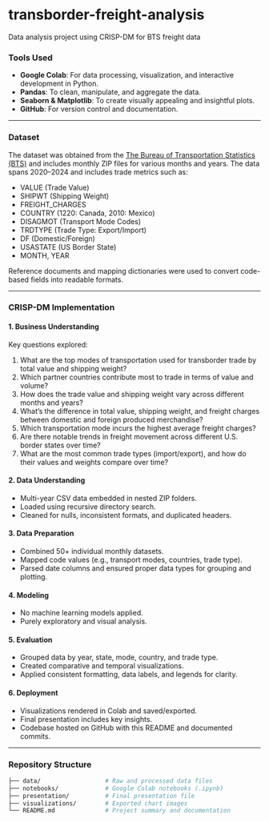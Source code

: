 # transborder-freight-analysis
Data analysis project using CRISP-DM for BTS freight data

### Tools Used
- **Google Colab**: For data processing, visualization, and interactive development in Python.
- **Pandas**: To clean, manipulate, and aggregate the data.
- **Seaborn & Matplotlib**: To create visually appealing and insightful plots.
- **GitHub**: For version control and documentation.

---

### Dataset
The dataset was obtained from the [The Bureau of Transportation Statistics (BTS)](https://azubiafrica-my.sharepoint.com/:u:/g/personal/emmanuel_agyen_azubiafrica_org/EYddQyNqYidPuJW6qaNFxcABYaVfF-kZ14K2pJfHjKWmmg?e=wz822N) and includes monthly ZIP files for various months and years. The data spans 2020–2024 and includes trade metrics such as:

- VALUE (Trade Value)
- SHIPWT (Shipping Weight)
- FREIGHT_CHARGES
- COUNTRY (1220: Canada, 2010: Mexico)
- DISAGMOT (Transport Mode Codes)
- TRDTYPE (Trade Type: Export/Import)
- DF (Domestic/Foreign)
- USASTATE (US Border State)
- MONTH, YEAR

Reference documents and mapping dictionaries were used to convert code-based fields into readable formats.

---

### CRISP-DM Implementation

#### 1. Business Understanding
Key questions explored:

1. What are the top modes of transportation used for transborder trade by total value and shipping weight?
2. Which partner countries contribute most to trade in terms of value and volume?
3. How does the trade value and shipping weight vary across different months and years?
4. What’s the difference in total value, shipping weight, and freight charges between domestic and foreign produced merchandise?
5. Which transportation mode incurs the highest average freight charges?
6. Are there notable trends in freight movement across different U.S. border states over time?
7. What are the most common trade types (import/export), and how do their values and weights compare over time?

#### 2. Data Understanding
- Multi-year CSV data embedded in nested ZIP folders.
- Loaded using recursive directory search.
- Cleaned for nulls, inconsistent formats, and duplicated headers.

#### 3. Data Preparation
- Combined 50+ individual monthly datasets.
- Mapped code values (e.g., transport modes, countries, trade type).
- Parsed date columns and ensured proper data types for grouping and plotting.

#### 4. Modeling
- No machine learning models applied.
- Purely exploratory and visual analysis.

#### 5. Evaluation
- Grouped data by year, state, mode, country, and trade type.
- Created comparative and temporal visualizations.
- Applied consistent formatting, data labels, and legends for clarity.

#### 6. Deployment
- Visualizations rendered in Colab and saved/exported.
- Final presentation includes key insights.
- Codebase hosted on GitHub with this README and documented commits.

---

### Repository Structure

```bash
├── data/                  # Raw and processed data files
├── notebooks/             # Google Colab notebooks (.ipynb)
├── presentation/          # Final presentation file
├── visualizations/        # Exported chart images
└── README.md              # Project summary and documentation
